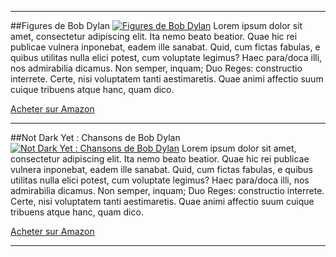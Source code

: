 ***
##Figures de Bob Dylan
[![Figures de Bob Dylan]({{FILE:figures-de-bob-dylan.jpg}})](http://google.com)
Lorem ipsum dolor sit amet, consectetur adipiscing elit. Ita nemo beato beatior. Quae hic rei publicae vulnera inponebat, eadem ille sanabat. Quid, cum fictas fabulas, e quibus utilitas nulla elici potest, cum voluptate legimus? Haec para/doca illi, nos admirabilia dicamus. Non semper, inquam; Duo Reges: constructio interrete. Certe, nisi voluptatem tanti aestimaretis. Quae animi affectio suum cuique tribuens atque hanc, quam dico.

[Acheter sur Amazon](http://google.com)

---

##Not Dark Yet : Chansons de Bob Dylan
[![Not Dark Yet : Chansons de Bob Dylan]({{FILE:not-dark-yet-chansons-de-bob-dylab.jpg}})](http://google.com)
Lorem ipsum dolor sit amet, consectetur adipiscing elit. Ita nemo beato beatior. Quae hic rei publicae vulnera inponebat, eadem ille sanabat. Quid, cum fictas fabulas, e quibus utilitas nulla elici potest, cum voluptate legimus? Haec para/doca illi, nos admirabilia dicamus. Non semper, inquam; Duo Reges: constructio interrete. Certe, nisi voluptatem tanti aestimaretis. Quae animi affectio suum cuique tribuens atque hanc, quam dico.

[Acheter sur Amazon](http://google.com)

---